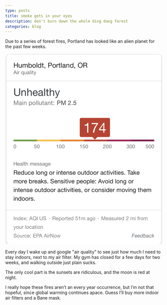 ```yaml
---
type: posts
title: smoke gets in your eyes
description: don't burn down the whole ding dang forest
categories: blog
---
```


Due to a series of forest fires, Portland has looked like an alien planet for the past few weeks.

![aqi search](/assets/photos/aqi.png)

Every day I wake up and google "air quality" to see just how much I need to stay indoors, next to my air filter. My gym has closed for a few days for two weeks, and walking outside just plain sucks.

The only cool part is the sunsets are ridiculous, and the moon is red at night.

I really hope these fires aren’t an every year occurrence, but I’m not that hopeful, since global warming continues apace. Guess I’ll buy more indoor air filters and a Bane mask.
